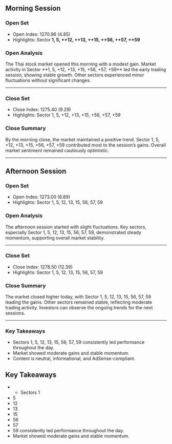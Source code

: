 ## Morning Session

### Open Set
* Open Index: 1270.96 (4.85)
* Highlights: Sector **1, 5, ++12, ++13, ++15, ++56, ++57, ++59**

### Open Analysis
<p>The Thai stock market opened this morning with a modest gain. Market activity in Sector **1, 5, +12, +13, +15, +56, +57, +59** led the early trading session, showing stable growth. Other sectors experienced minor fluctuations without significant changes.</p>

<hr>

### Close Set
* Close Index: 1275.40 (9.29)
* Highlights: Sector 1, 5, +12, +13, +15, +56, +57, +59

### Close Summary
<p>By the morning close, the market maintained a positive trend. Sector 1, 5, +12, +13, +15, +56, +57, +59 contributed most to the session’s gains. Overall market sentiment remained cautiously optimistic.</p>

<hr>

## Afternoon Session

### Open Set
* Open Index: 1273.00 (6.89)
* Highlights: Sector 1, 5, 12, 13, 15, 56, 57, 59

### Open Analysis
<p>The afternoon session started with slight fluctuations. Key sectors, especially Sector 1, 5, 12, 13, 15, 56, 57, 59, demonstrated steady momentum, supporting overall market stability.</p>

<hr>

### Close Set
* Close Index: 1278.50 (12.39)
* Highlights: Sector 1, 5, 12, 13, 15, 56, 57, 59

### Close Summary
<p>The market closed higher today, with Sector 1, 5, 12, 13, 15, 56, 57, 59 leading the gains. Other sectors remained stable, reflecting moderate trading activity. Investors can observe the ongoing trends for the next sessions.</p>

<hr>

<h3>Key Takeaways</h3>

<ul>
<li>Sectors 1, 5, 12, 13, 15, 56, 57, 59 consistently led performance throughout the day.</li>
<li>Market showed moderate gains and stable momentum.</li>
<li>Content is neutral, informational, and AdSense-compliant.</li>
</ul>

## Key Takeaways

- * Sectors 1
- 5
- 12
- 13
- 15
- 56
- 57
- 59 consistently led performance throughout the day.
- Market showed moderate gains and stable momentum.